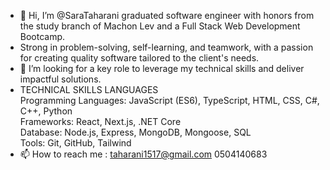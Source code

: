 - 👋 Hi, I’m @SaraTaharani graduated software engineer with honors from the study branch of Machon Lev and a Full Stack Web Development Bootcamp.
- Strong in problem-solving, self-learning, and teamwork, with a passion for creating quality software tailored to the client's needs.
- 👀 I’m looking for a key role to leverage my technical skills and deliver impactful solutions.
- TECHNICAL SKILLS LANGUAGES <br>
Programming Languages:
JavaScript (ES6), TypeScript, HTML, CSS, C#, C++, Python<br>
Frameworks:
React, Next.js, .NET Core <br>
Database:
Node.js, Express, MongoDB, Mongoose, SQL<br>
Tools:
Git, GitHub, Tailwind
- 📫 How to reach me :
  taharani1517@gmail.com
  0504140683


<!---
SaraTaharani/SaraTaharani is a ✨ special ✨ repository because its `README.md` (this file) appears on your GitHub profile.
You can click the Preview link to take a look at your changes.
--->
